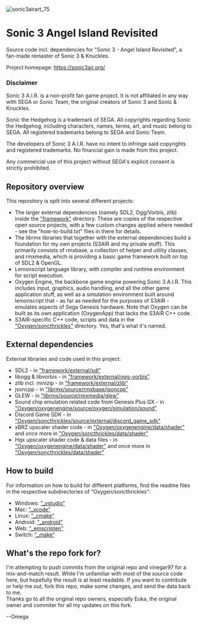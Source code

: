 ![sonic3airart_75](https://user-images.githubusercontent.com/97362960/171514760-f7ecb198-288e-4db1-bcf5-3dcb5e9b9ed1.png)
# Sonic 3 Angel Island Revisited




Source code incl. dependencies for "Sonic 3 - Angel Island Revisited", a fan-made remaster of Sonic 3 & Knuckles.

Project homepage: https://sonic3air.org/


### Disclaimer

Sonic 3 A.I.R. is a non-profit fan game project. It is not affiliated in any way with SEGA or Sonic Team, the original creators of Sonic 3 and Sonic & Knuckles.

Sonic the Hedgehog is a trademark of SEGA. All copyrights regarding Sonic the Hedgehog, including characters, names, terms, art, and music belong to SEGA. All registered trademarks belong to SEGA and Sonic Team.

The developers of Sonic 3 A.I.R. have no intent to infringe said copyrights and registered trademarks.
No financial gain is made from this project.

Any commercial use of this project without SEGA's explicit consent is strictly prohibited.


## Repository overview

This repository is split into several different projects:
* The larger external dependencies (namely SDL2, Ogg/Vorbis, zlib) inside the ["framework"](framework/) directory. These are copies of the respective open source projects, with a few custom changes applied where needed - see the "how-to-build.txt" files in there for details.
* The librmx libraries that together with the external dependencies build a foundation for my own projects (S3AIR and my private stuff). This primarily consists of rmxbase, a collection of helper and utility classes, and rmxmedia, which is providing a basic game framework built on top of SDL2 & OpenGL.
* Lemonscript language library, with compiler and runtime environment for script execution.
* Oxygen Engine, the backbone game engine powering Sonic 3 A.I.R. This includes input, graphics, audio handling, and all the other game application stuff, as well as a simulation environment built around lemonscript that - as far as needed for the purposes of S3AIR - emulates aspects of Sega Genesis hardware. Note that Oxygen can be built as its own application (OxygenApp) that lacks the S3AIR C++ code.
* S3AIR-specific C++ code, scripts and data in the ["Oxygen/soncthrickles"](Oxygen/soncthrickles) directory. Yes, that's what it's named.


## External dependencies

External libraries and code used in this project:
* SDL2 - in ["framework/external/sdl"](framework/external/sdl)
* libogg & libvorbis - in ["framework/external/ogg-vorbis"](framework/external/ogg-vorbis)
* zlib incl. minizip - in ["framework/external/zlib"](framework/external/zlib)
* jsoncpp - in ["librmx/source/rmxbase/jsoncpp"](librmx/source/rmxbase/jsoncpp)
* GLEW - in ["librmx/source/rmxmedia/glew"](librmx/source/rmxmedia/glew)
* Sound chip emulation related code from Genesis Plus GX - in ["Oxygen/oxygenengine/source/oxygen/simulation/sound"](Oxygen/oxygenengine/source/oxygen/simulation/sound)
* Discord Game SDK - in ["Oxygen/soncthrickles/source/external/discord_game_sdk"](Oxygen/soncthrickles/source/external/discord_game_sdk)
* xBRZ upscaler shader code - in ["Oxygen/oxygenengine/data/shader"](Oxygen/oxygenengine/data/shader) and once more in ["Oxygen/soncthrickles/data/shader"](Oxygen/soncthrickles/data/shader)
* Hqx upscaler shader code & data files - in ["Oxygen/oxygenengine/data/shader"](Oxygen/oxygenengine/data/shader) and once more in ["Oxygen/soncthrickles/data/shader"](Oxygen/soncthrickles/data/shader)


## How to build

For information on how to build for different platforms, find the readme files in the respective subdirectories of "Oxygen/soncthrickles":
* Windows: ["_vstudio"](Oxygen/soncthrickles/build/_vstudio)
* Mac:     ["_xcode"](Oxygen/soncthrickles/build/_xcode)
* Linux:   ["_cmake"](Oxygen/soncthrickles/build/_cmake)
* Android: ["_android"](Oxygen/soncthrickles/build/_android)
* Web:     ["_emscripten"](Oxygen/soncthrickles/build/_emscripten)
* Switch:  ["_make"](Oxygen/soncthrickles/build/_make)


## What's the repo fork for?

I'm attempting to push commits from the original repo and vinegar97 for a mix-and-match result. While I'm unfamiliar with most of the source code here, but hopefully the result is at least readable. If you want to contribute or help me out, fork this repo, make some changes, and send the data back to me.
<br />Thanks go to all the original repo owners, especially Euka, the original owner and commiter for all my updates on this fork.

--Omega
